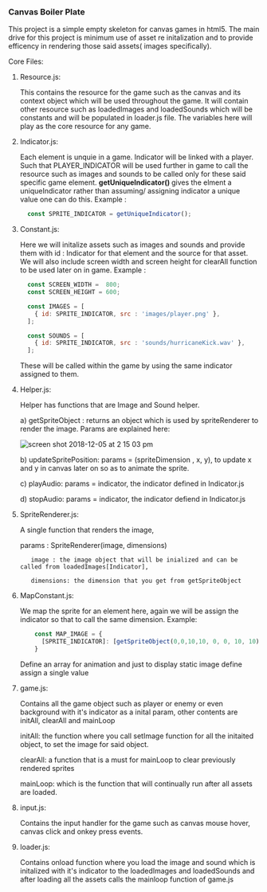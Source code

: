 ### Canvas Boiler Plate

This project is a simple empty skeleton for canvas games in html5. The main drive for this project is minimum use of asset re initalization and to provide efficency in rendering those said assets( images specifically).


Core Files:

1) Resource.js:

      This contains the resource for the game such as the canvas and its context object which will be used throughout the game. It will contain other resource such as loadedImages and loadedSounds which will be constants and will be populated in loader.js file. The variables here will play as the core resource for any game.



2) Indicator.js:

      Each element is unquie in a game. Indicator will be linked with a player. Such that PLAYER_INDICATOR will be used further in game to call the resource such as images and sounds to be called only for these said specific game element. <b> getUniqueIndicator() </b> gives the elment a uniqueIndicator rather than assuming/ assigning indicator a unique value one can do this. Example :

      ```javascript
        const SPRITE_INDICATOR = getUniqueIndicator();
      ```

3) Constant.js:

      Here we will initalize assets such as images and sounds and provide them with id : Indicator for that element and the source for that asset. We will also include screen width and screen height for clearAll function to be used later on in game. Example :

      ```javascript
        const SCREEN_WIDTH =  800;
        const SCREEN_HEIGHT = 600;

        const IMAGES = [
          { id: SPRITE_INDICATOR, src : 'images/player.png' },
        ];

        const SOUNDS = [
          { id: SPRITE_INDICATOR, src : 'sounds/hurricaneKick.wav' },
        ];
      ```
      These will be called within the game by using the same indicator assigned to them.

4) Helper.js:

    Helper has functions that are Image and Sound helper.


      a) getSpriteObject : returns an object which is used by spriteRenderer to render the image.
      Params are explained here:

      ![screen shot 2018-12-05 at 2 15 03 pm](https://user-images.githubusercontent.com/12614476/49500186-330ce280-f898-11e8-8314-c53867d2e536.png)

      b) updateSpritePosition: params = (spriteDimension , x, y), to update x and y in canvas later on so as to animate the sprite.

      c) playAudio: params = indicator, the indicator defined in Indicator.js

      d) stopAudio: params = indicator, the indicator defiend in Indicator.js

5) SpriteRenderer.js:

      A single function that renders the image,

      params :  SpriteRenderer(image, dimensions)

          image : the image object that will be inialized and can be called from loadedImages[Indicator],

          dimensions: the dimension that you get from getSpriteObject



6) MapConstant.js:

      We map the sprite for an element here, again we will be assign the indicator so that to call the same dimension. Example:

    ```javascript
        const MAP_IMAGE = {
          [SPRITE_INDICATOR]: [getSpriteObject(0,0,10,10, 0, 0, 10, 10)],
        }

    ```
    Define an array for animation and just to display static image define assign a single value

7) game.js:

    Contains all the game object such as player or enemy or even background with it's indicator as a inital param, other contents are initAll, clearAll and mainLoop

    initAll: the function where you call setImage function for all the initaited object, to set the image for said object.

    clearAll: a function that is a must for mainLoop to clear previously rendered sprites

    mainLoop: which is the function that will continually run after all assets are loaded.

8) input.js:

    Contains the input handler for the game such as canvas mouse hover, canvas click and onkey press
    events.


9) loader.js:

    Contains onload function where you load the image and sound which is initalized with it's indicator to the loadedImages and loadedSounds and after loading all the assets calls the mainloop function of game.js